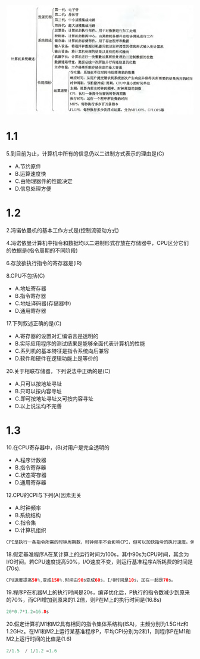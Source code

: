
![第一章知识框图](../jz_picture/1/第一章知识框图.png)

# 1.1

5.到目前为止，计算机中所有的信息仍以二进制方式表示的理由是(C)

- A.节约原件
- B.运算速度快
- C.由物理器件的性能决定
- D.信息处理方便

# 1.2

2.冯诺依曼机的基本工作方式是(控制流驱动方式)

4.冯诺依曼计算机中指令和数据均以二进制形式存放在存储器中，CPU区分它们的依据是(指令周期的不同阶段)

6.存放欲执行指令的寄存器是(IR)

8.CPU不包括(C)

- A.地址寄存器
- B.指令寄存器
- C.地址译码器(存储器中)
- D.通用寄存器

17.下列叙述正确的是(C)

- A.寄存器的设置对汇编语言是透明的
- B.实际应用程序的测试结果是能够全面代表计算机的性能
- C.系列机的基本特征是指令系统向后兼容
- D.软件和硬件在逻辑功能上是等价的

20.关于相联存储器，下列说法中正确的是(C)

- A.只可以按地址寻址
- B.只可以按内容寻址
- C.即可按地址寻址又可按内容寻址
- D.以上说法均不完善

# 1.3

10.在CPU寄存器中，(B)对用户是完全透明的

- A.程序计数器
- B.指令寄存器
- C.状态寄存器
- D.通用寄存器

12.CPU的CPI与下列(A)因素无关

- A.时钟频率
- B.系统结构
- C.指令集
- D.计算机组织

``` java
CPI是执行一条指令所需的时钟周期数，时钟频率不会影响CPI，但可以加快指令的执行速度。例如执行一条指令需要10个时钟周期(CPI=10)，则主频为1GHz的CPU比100MHz的CPU快。
```

18.假定基准程序A在某计算上的运行时间为100s，其中90s为CPU时间，其余为I/O时间。若CPU速度提高50%，I/O速度不变，则运行基准程序A所耗费的时间是(70s).

``` java
CPU速度提高50%,变成150%.时间由90s变成60s，I/O时间是10s，加在一起是70s。
```

19.程序P在机器M上的执行时间是20s，编译优化后，P执行的指令数减少到原来的70%，而CPI增加到原来的1.2倍，则P在M上的执行时间是(16.8s)

```java
20*0.7*1.2=16.8s
```

20.假定计算机M1和M2具有相同的指令集体系结构(ISA)，主频分别为1.5GHz和1.2GHz。在M1和M2上运行某基准程序P，平均CPI分别为2和1，则程序P在M1和M2上运行时间的比值是(1.6)

```java
2/1.5  / 1/1.2 =1.6
```